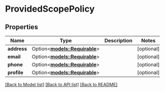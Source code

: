 # ProvidedScopePolicy

## Properties

Name | Type | Description | Notes
------------ | ------------- | ------------- | -------------
**address** | Option<[**models::Requirable**](Requirable.md)> |  | [optional]
**email** | Option<[**models::Requirable**](Requirable.md)> |  | [optional]
**phone** | Option<[**models::Requirable**](Requirable.md)> |  | [optional]
**profile** | Option<[**models::Requirable**](Requirable.md)> |  | [optional]

[[Back to Model list]](../README.md#documentation-for-models) [[Back to API list]](../README.md#documentation-for-api-endpoints) [[Back to README]](../README.md)


